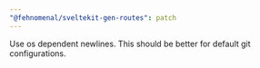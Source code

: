 ```yaml
---
"@fehnomenal/sveltekit-gen-routes": patch
---
```


Use os dependent newlines. This should be better for default git configurations.
